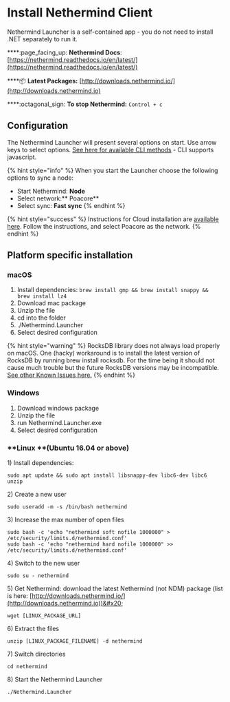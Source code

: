 # Install Nethermind Client

Nethermind Launcher is a self-contained app - you do not need to install .NET separately to run it.&#x20;

****:page\_facing\_up: **Nethermind Docs**: [https://nethermind.readthedocs.io/en/latest/](https://nethermind.readthedocs.io/en/latest/)

****:package: **Latest Packages:** [http://downloads.nethermind.io/](http://downloads.nethermind.io)

****:octagonal\_sign: **To stop Nethermind:** `Control + c`

## **Configuration**

The Nethermind Launcher will present several options on start. Use arrow keys to select options. [See here for available CLI methods](https://nethermind.readthedocs.io/en/latest/cli.html) - CLI supports javascript.

{% hint style="info" %}
When you start the Launcher choose the following options to sync a node:

* Start Nethermind: **Node**
* Select network:** Poacore**
* Select sync: **Fast sync**
{% endhint %}

{% hint style="success" %}
Instructions for Cloud installation are [available here](https://nethermind.readthedocs.io/en/latest/cloud.html). Follow the instructions, and select Poacore as the network.&#x20;
{% endhint %}

## **Platform specific installation**

### **macOS**

1. Install dependencies: `brew install gmp && brew install snappy && brew install lz4`
2. Download mac package
3. Unzip the file
4. cd into the folder
5. ./Nethermind.Launcher
6. Select desired configuration

{% hint style="warning" %}
RocksDB library does not always load properly on macOS. One (hacky) workaround is to install the latest version of RocksDB by running brew install rocksdb. For the time being it should not cause much trouble but the future RocksDB versions may be incompatible.  [See other Known Issues here.](https://nethermind.readthedocs.io/en/latest/known\_issues.html)
{% endhint %}

### **Windows**

1. Download windows package&#x20;
2. Unzip the file
3. run Nethermind.Launcher.exe
4. Select desired configuration

### **Linux **(Ubuntu 16.04 or above)

1\) Install dependencies:&#x20;

```
sudo apt update && sudo apt install libsnappy-dev libc6-dev libc6 unzip
```

2\) Create a new user

```
sudo useradd -m -s /bin/bash nethermind
```

3\) Increase the max number of open files

```
sudo bash -c 'echo "nethermind soft nofile 1000000" > /etc/security/limits.d/nethermind.conf'
sudo bash -c 'echo "nethermind hard nofile 1000000" >> /etc/security/limits.d/nethermind.conf'
```

4\) Switch to the new user

```
sudo su - nethermind
```

5\) Get Nethermind: download the latest Nethermind (not NDM) package (list is here: [http://downloads.nethermind.io/](http://downloads.nethermind.io))&#x20;

```
wget [LINUX_PACKAGE_URL]
```

6\) Extract the files

```
unzip [LINUX_PACKAGE_FILENAME] -d nethermind
```

7\) Switch directories

```
cd nethermind
```

8\) Start the Nethermind Launcher&#x20;

```
./Nethermind.Launcher
```
